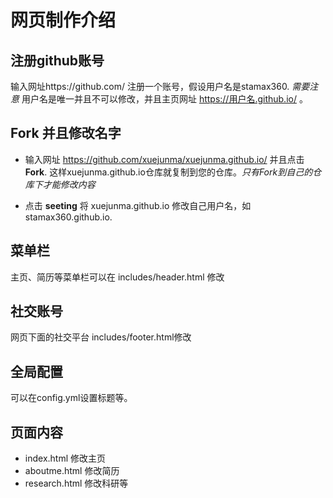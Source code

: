 # 网页制作介绍

## 注册github账号
输入网址https://github.com/ 注册一个账号，假设用户名是stamax360. *需要注意* 用户名是唯一并且不可以修改，并且主页网址 https://用户名.github.io/ 。 

## Fork 并且修改名字

- 输入网址 https://github.com/xuejunma/xuejunma.github.io/ 并且点击 **Fork**. 这样xuejunma.github.io仓库就复制到您的仓库。*只有Fork到自己的仓库下才能修改内容*

- 点击 **seeting**  将 xuejunma.github.io 修改自己用户名，如 stamax360.github.io. 



## 菜单栏
主页、简历等菜单栏可以在 includes/header.html 修改

## 社交账号
网页下面的社交平台  includes/footer.html修改

## 全局配置
可以在config.yml设置标题等。

## 页面内容
* index.html 修改主页
* aboutme.html 修改简历
* research.html 修改科研等




